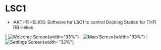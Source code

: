 # LSC1


- IAKTHFIHELIOS: Software for LSC1 to control Docking Station for THFI FIB Helios


| ![Welcome Screen](../master/IAKTHFIHELIOS/V1.1/Images/WelcomeScreen.png){width="33%"} | ![Main Screen](../master/IAKTHFIHELIOS/V1.1/Images/MainScreen.png){width="33%"} | ![Settings Screen](../master/IAKTHFIHELIOS/V1.1/Images/SettingsScreen.png){width="33%"}
